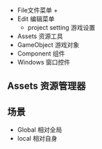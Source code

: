 + File文件菜单
  + 
+ Edit 编辑菜单
  + project setting 游戏设置
+ Assets 资源工具
+ GameObject 游戏对象
+ Component  组件
+ Windows   窗口控件



## Assets 资源管理器



## 场景

+ Global  相对全局
+ local  相对自身

